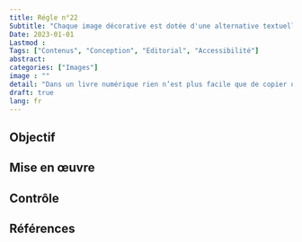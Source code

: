 ```yaml
---
title: Régle n°22
Subtitle: "Chaque image décorative est dotée d'une alternative textuelle appropriée."
Date: 2023-01-01
Lastmod : 
Tags: ["Contenus", "Conception", "Editorial", "Accessibilité"]
abstract: 
categories: ["Images"]
image : ""
detail: "Dans un livre numérique rien n’est plus facile que de copier un texte, une image, un son. Quels que soient vos choix en matière de réutilisation de vos contenus, il est essentiel d’informer les lecteurs sur leurs droits dans ce domaine."
draft: true
lang: fr
---
```



## Objectif


## Mise en œuvre


## Contrôle


## Références

